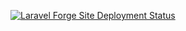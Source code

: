 [![Laravel Forge Site Deployment Status](https://img.shields.io/endpoint?url=https%3A%2F%2Fforge.laravel.com%2Fsite-badges%2F7d8c220d-02ff-4e73-ba06-fb7718f7c22b%3Fdate%3D1%26commit%3D1&style=for-the-badge)](https://forge.laravel.com/servers/573798/sites/1692015)
